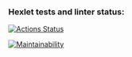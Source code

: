 ### Hexlet tests and linter status:
[![Actions Status](https://github.com/kirk478/backend-project-44/workflows/hexlet-check/badge.svg)](https://github.com/kirk478/backend-project-44/actions)

[![Maintainability](https://api.codeclimate.com/v1/badges/d7672ca9a11b0eb1e9bc/maintainability)](https://codeclimate.com/github/kirk478/backend-project-44/maintainability)